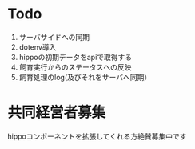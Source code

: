 # Todo
1. サーバサイドへの同期
2. dotenv導入
3. hippoの初期データをapiで取得する
4. 飼育実行からのステータスへの反映
5. 飼育処理のlog(及びそれをサーバへ同期）

# 共同経営者募集
hippoコンポーネントを拡張してくれる方絶賛募集中です
